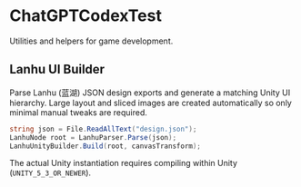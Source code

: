 # ChatGPTCodexTest

Utilities and helpers for game development.

## Lanhu UI Builder

Parse Lanhu (蓝湖) JSON design exports and generate a matching Unity UI hierarchy. Large layout and sliced images are created automatically so only minimal manual tweaks are required.

```csharp
string json = File.ReadAllText("design.json");
LanhuNode root = LanhuParser.Parse(json);
LanhuUnityBuilder.Build(root, canvasTransform);
```

The actual Unity instantiation requires compiling within Unity (`UNITY_5_3_OR_NEWER`).

